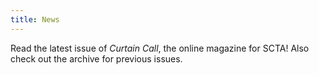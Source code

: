 ```yaml
---
title: News
---
```

Read the latest issue of *Curtain Call*, the online magazine for SCTA! Also check out the archive for previous issues.